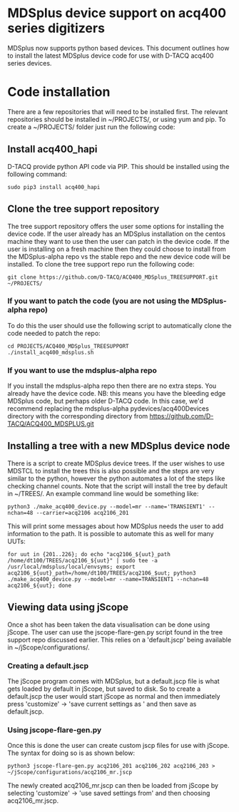 # MDSplus device support on acq400 series digitizers

MDSplus now supports python based devices. This document outlines how to install the latest MDSplus device code for use with D-TACQ acq400 series devices.


# Code installation

There are a few repositories that will need to be installed first. The relevant repositories should be installed in ~/PROJECTS/, or using yum and pip. To create a ~/PROJECTS/ folder just run the following code:

## Install acq400_hapi

D-TACQ provide python API code via PIP. This should be installed using the following command:

    sudo pip3 install acq400_hapi

## Clone the tree support repository

The tree support repository offers the user some options for installing the device code. If the user already has an MDSplus installation on the centos machine they want to use then the user can patch in the device code. If the user is installing on a fresh machine then they could choose to install from the MDSplus-alpha repo vs the stable repo and the new device code will be installed. To clone the tree support repo run the following code:

    git clone https://github.com/D-TACQ/ACQ400_MDSplus_TREESUPPORT.git ~/PROJECTS/

### If you want to patch the code (you are not using the MDSplus-alpha repo)

To do this the user should use the following script to automatically clone the code needed to patch the repo:

    cd PROJECTS/ACQ400_MDSplus_TREESUPPORT
    ./install_acq400_mdsplus.sh

### If you want to use the mdsplus-alpha repo
If you install the mdsplus-alpha repo then there are no extra steps. You already have the device code.
NB: this means you have the bleeding edge MDSplus code, but perhaps older D-TACQ code. In this case, we'd recommend replacing the mdsplus-alpha pydevices/acq400Devices directory with the corresponding directory from https://github.com/D-TACQ/ACQ400_MDSPLUS.git

## Installing a tree with a new MDSplus device node

There is a script to create MDSplus device trees. If the user wishes to use MDSTCL to install the trees this is also possible and the steps are very similar to the python, however the python automates a lot of the steps like checking channel counts. Note that the script will install the tree by default in ~/TREES/. An example command line would be something like:

    python3 ./make_acq400_device.py --model=mr --name='TRANSIENT1' --nchan=48 --carrier=acq2106 acq2106_201

This will print some messages about how MDSplus needs the user to add information to the path. It is possible to automate this as well for many UUTs:

    for uut in {201..226}; do echo "acq2106_${uut}_path /home/dt100/TREES/acq2106_${uut}" | sudo tee -a /usr/local/mdsplus/local/envsyms; export acq2106_${uut}_path=/home/dt100/TREES/acq2106_$uut; python3 ./make_acq400_device.py --model=mr --name=TRANSIENT1 --nchan=48 acq2106_${uut}; done


## Viewing data using jScope

Once a shot has been taken the data visualisation can be done using jScope. The user can use the jscope-flare-gen.py script found in the tree support repo discussed earlier. This relies on a 'default.jscp' being available in ~/jScope/configurations/.

### Creating a default.jscp

The jScope program comes with MDSplus, but a default.jscp file is what gets loaded by default in jScope, but saved to disk. So to create a default.jscp the user would start jScope as normal and then immediately press 'customize' -> 'save current settings as ' and then save as default.jscp.

### Using jscope-flare-gen.py

Once this is done the user can create custom jscp files for use with jScope. The syntax for doing so is as shown below:

    python3 jscope-flare-gen.py acq2106_201 acq2106_202 acq2106_203 > ~/jScope/configurations/acq2106_mr.jscp

The newly created acq2106_mr.jscp can then be loaded from jScope by selecting 'customize' -> 'use saved settings from' and then choosing acq2106_mr.jscp.
